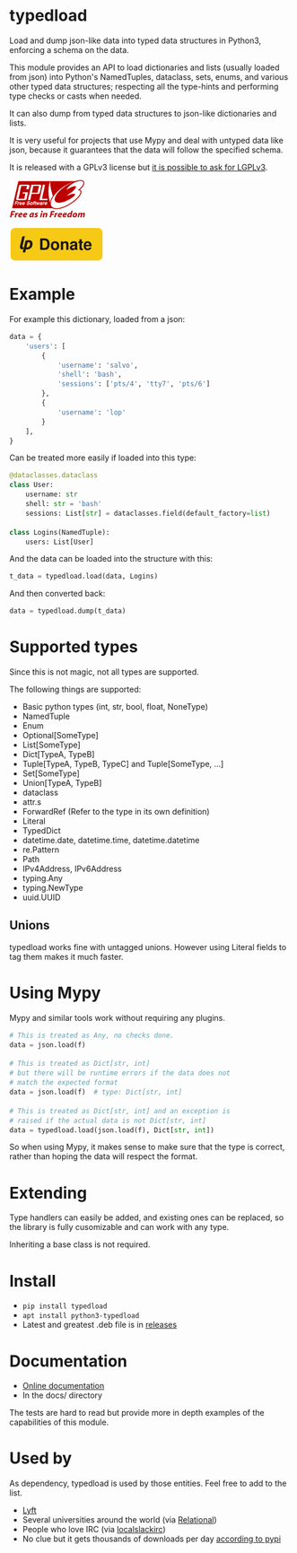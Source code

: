typedload
=========

Load and dump json-like data into typed data structures in Python3, enforcing
a schema on the data.

This module provides an API to load dictionaries and lists (usually loaded
from json) into Python's NamedTuples, dataclass, sets, enums, and various
other typed data structures; respecting all the type-hints and performing
type checks or casts when needed.

It can also dump from typed data structures to json-like dictionaries and lists.

It is very useful for projects that use Mypy and deal with untyped data
like json, because it guarantees that the data will follow the specified schema.

It is released with a GPLv3 license but [it is possible to ask for LGPLv3](mailto:tiposchi@tiscali.it).

![GPLv3 logo](docs/gpl3logo.png)

[![Donate to LtWorf](docs/donate.svg)](https://liberapay.com/ltworf/donate)

Example
=======

For example this dictionary, loaded from a json:

```python
data = {
    'users': [
        {
            'username': 'salvo',
            'shell': 'bash',
            'sessions': ['pts/4', 'tty7', 'pts/6']
        },
        {
            'username': 'lop'
        }
    ],
}
```


Can be treated more easily if loaded into this type:

```python
@dataclasses.dataclass
class User:
    username: str
    shell: str = 'bash'
    sessions: List[str] = dataclasses.field(default_factory=list)

class Logins(NamedTuple):
    users: List[User]
```

And the data can be loaded into the structure with this:

```python
t_data = typedload.load(data, Logins)
```

And then converted back:

```python
data = typedload.dump(t_data)
```

Supported types
===============

Since this is not magic, not all types are supported.

The following things are supported:

 * Basic python types (int, str, bool, float, NoneType)
 * NamedTuple
 * Enum
 * Optional[SomeType]
 * List[SomeType]
 * Dict[TypeA, TypeB]
 * Tuple[TypeA, TypeB, TypeC] and Tuple[SomeType, ...]
 * Set[SomeType]
 * Union[TypeA, TypeB]
 * dataclass
 * attr.s
 * ForwardRef (Refer to the type in its own definition)
 * Literal
 * TypedDict
 * datetime.date, datetime.time, datetime.datetime
 * re.Pattern
 * Path
 * IPv4Address, IPv6Address
 * typing.Any
 * typing.NewType
 * uuid.UUID

Unions
------

typedload works fine with untagged unions. However using Literal fields to tag them makes it much faster.

Using Mypy
==========

Mypy and similar tools work without requiring any plugins.

```python
# This is treated as Any, no checks done.
data = json.load(f)

# This is treated as Dict[str, int]
# but there will be runtime errors if the data does not
# match the expected format
data = json.load(f)  # type: Dict[str, int]

# This is treated as Dict[str, int] and an exception is
# raised if the actual data is not Dict[str, int]
data = typedload.load(json.load(f), Dict[str, int])
```

So when using Mypy, it makes sense to make sure that the type is correct,
rather than hoping the data will respect the format.

Extending
=========

Type handlers can easily be added, and existing ones can be replaced, so the library is fully cusomizable and can work with any type.

Inheriting a base class is not required.

Install
=======

* `pip install typedload`
* `apt install python3-typedload`
* Latest and greatest .deb file is in [releases](https://github.com/ltworf/typedload/releases)

Documentation
=============

* [Online documentation](https://ltworf.github.io/typedload/)
* In the docs/ directory

The tests are hard to read but provide more in depth examples of
the capabilities of this module.

Used by
=======

As dependency, typedload is used by those entities. Feel free to add to the list.

* [Lyft](https://eng.lyft.com/python-upgrade-playbook-1479145d52f4)
* Several universities around the world (via [Relational](https://ltworf.github.io/relational/))
* People who love IRC (via [localslackirc](https://github.com/ltworf/localslackirc))
* No clue but it gets thousands of downloads per day [according to pypi](https://pypistats.org/packages/typedload)
